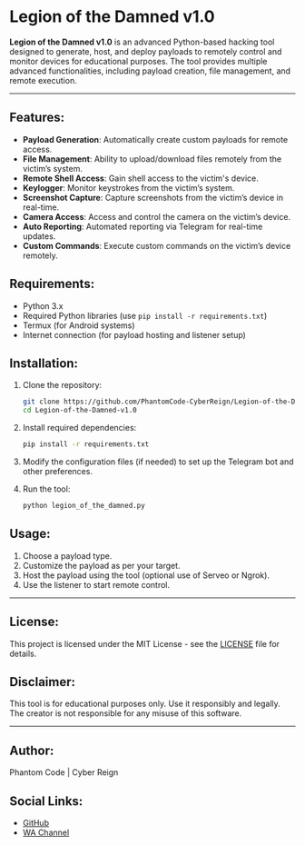 # Legion of the Damned v1.0

**Legion of the Damned v1.0** is an advanced Python-based hacking tool designed to generate, host, and deploy payloads to remotely control and monitor devices for educational purposes. The tool provides multiple advanced functionalities, including payload creation, file management, and remote execution.

---

## Features:
- **Payload Generation**: Automatically create custom payloads for remote access.
- **File Management**: Ability to upload/download files remotely from the victim’s system.
- **Remote Shell Access**: Gain shell access to the victim's device.
- **Keylogger**: Monitor keystrokes from the victim’s system.
- **Screenshot Capture**: Capture screenshots from the victim’s device in real-time.
- **Camera Access**: Access and control the camera on the victim’s device.
- **Auto Reporting**: Automated reporting via Telegram for real-time updates.
- **Custom Commands**: Execute custom commands on the victim’s device remotely.

## Requirements:
- Python 3.x
- Required Python libraries (use `pip install -r requirements.txt`)
- Termux (for Android systems)
- Internet connection (for payload hosting and listener setup)

## Installation:
1. Clone the repository:
    ```bash
    git clone https://github.com/PhantomCode-CyberReign/Legion-of-the-Damned-v1.0.git
    cd Legion-of-the-Damned-v1.0
    ```

2. Install required dependencies:
    ```bash
    pip install -r requirements.txt
    ```

3. Modify the configuration files (if needed) to set up the Telegram bot and other preferences.

4. Run the tool:
    ```bash
    python legion_of_the_damned.py
    ```

## Usage:
1. Choose a payload type.
2. Customize the payload as per your target.
3. Host the payload using the tool (optional use of Serveo or Ngrok).
4. Use the listener to start remote control.

---

## License:
This project is licensed under the MIT License - see the [LICENSE](LICENSE) file for details.

## Disclaimer:
This tool is for educational purposes only. Use it responsibly and legally. The creator is not responsible for any misuse of this software.

---

## Author:
Phantom Code | Cyber Reign

## Social Links:
- [GitHub](https://github.com/AhadPythonCoder)
- [WA Channel](https://whatsapp.com/channel/0029Vb5t0Hu9WtCC1fo3P11Y)
